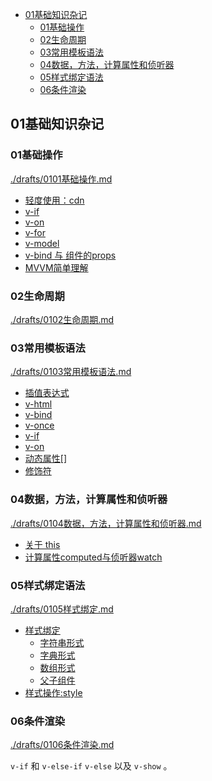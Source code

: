 
<!-- @import "[TOC]" {cmd="toc" depthFrom=1 depthTo=6 orderedList=false} -->

<!-- code_chunk_output -->

- [01基础知识杂记](#01基础知识杂记)
  - [01基础操作](#01基础操作)
  - [02生命周期](#02生命周期)
  - [03常用模板语法](#03常用模板语法)
  - [04数据，方法，计算属性和侦听器](#04数据方法计算属性和侦听器)
  - [05样式绑定语法](#05样式绑定语法)
  - [06条件渲染](#06条件渲染)

<!-- /code_chunk_output -->

## 01基础知识杂记
### 01基础操作
[./drafts/0101基础操作.md](./drafts/0101基础操作.md)

- [轻度使用：cdn](./drafts/0101基础操作.md#轻度使用cdn)
- [v-if](./drafts/0101基础操作.md#v-if)
- [v-on](./drafts/0101基础操作.md#v-on)
- [v-for](./drafts/0101基础操作.md#v-for)
- [v-model](./drafts/0101基础操作.md#v-model)
- [v-bind 与 组件的props](./drafts/0101基础操作.md#v-bind-与-组件的props)
- [MVVM简单理解](./drafts/0101基础操作.md#mvvm简单理解)

### 02生命周期
[./drafts/0102生命周期.md](./drafts/0102生命周期.md)

### 03常用模板语法
[./drafts/0103常用模板语法.md](./drafts/0103常用模板语法.md)

- [插值表达式](./drafts/0103常用模板语法.md#插值表达式)
- [v-html](./drafts/0103常用模板语法.md#v-html)
- [v-bind](./drafts/0103常用模板语法.md#v-bind)
- [v-once](./drafts/0103常用模板语法.md#v-once)
- [v-if](./drafts/0103常用模板语法.md#v-if)
- [v-on](./drafts/0103常用模板语法.md#v-on)
- [动态属性[]](./drafts/0103常用模板语法.md#动态属性)
- [修饰符](./drafts/0103常用模板语法.md#修饰符)

### 04数据，方法，计算属性和侦听器
[./drafts/0104数据，方法，计算属性和侦听器.md](./drafts/0104数据，方法，计算属性和侦听器.md)

- [关于 this](./drafts/0104数据，方法，计算属性和侦听器.md#关于-this)
- [计算属性computed与侦听器watch](./drafts/0104数据，方法，计算属性和侦听器.md#计算属性computed与侦听器watch)

### 05样式绑定语法
[./drafts/0105样式绑定.md](./drafts/0105样式绑定.md)

- [样式绑定](./drafts/0105样式绑定.md#样式绑定)
  - [字符串形式](./drafts/0105样式绑定.md#字符串形式)
  - [字典形式](./drafts/0105样式绑定.md#字典形式)
  - [数组形式](./drafts/0105样式绑定.md#数组形式)
  - [父子组件](./drafts/0105样式绑定.md#父子组件)
- [样式操作:style](./drafts/0105样式绑定.md#样式操作style)

### 06条件渲染
[./drafts/0106条件渲染.md](./drafts/0106条件渲染.md)

`v-if` 和 `v-else-if` `v-else` 以及 `v-show` 。
